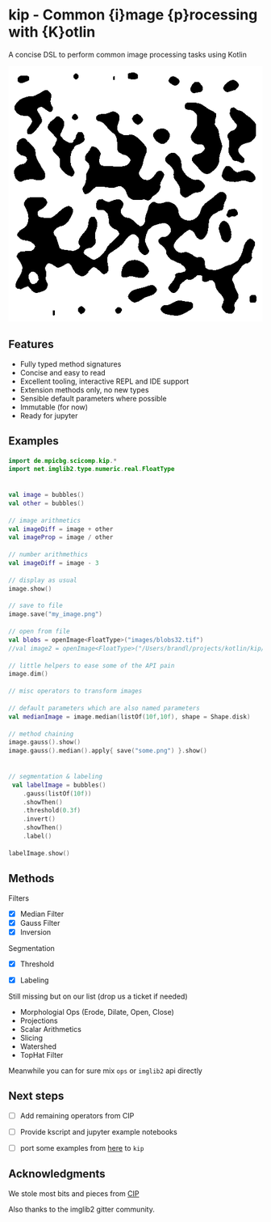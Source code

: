 # kip - Common {i}mage {p}rocessing with {K}otlin


A concise DSL to perform common image processing tasks using Kotlin

![](.README_images/b0faf8b6.png)

## Features

* Fully typed method signatures
* Concise and easy to read
* Excellent tooling, interactive REPL and IDE support
* Extension methods only, no new types
* Sensible default parameters where possible
* Immutable (for now)
* Ready for jupyter

## Examples

```kotlin
import de.mpicbg.scicomp.kip.*
import net.imglib2.type.numeric.real.FloatType


val image = bubbles()
val other = bubbles()

// image arithmetics
val imageDiff = image + other
val imageProp = image / other

// number arithmethics
val imageDiff = image - 3

// display as usual
image.show()

// save to file
image.save("my_image.png")

// open from file
val blobs = openImage<FloatType>("images/blobs32.tif")
//val image2 = openImage<FloatType>("/Users/brandl/projects/kotlin/kip/images/blobs32.tif")

// little helpers to ease some of the API pain
image.dim()

// misc operators to transform images

// default parameters which are also named parameters
val medianImage = image.median(listOf(10f,10f), shape = Shape.disk)

// method chaining
image.gauss().show()
image.gauss().median().apply{ save("some.png") }.show()


// segmentation & labeling
 val labelImage = bubbles()
    .gauss(listOf(10f))
    .showThen()
    .threshold(0.3f)
    .invert()
    .showThen()
    .label()

labelImage.show()

```

## Methods

Filters
* [X] Median Filter
* [X] Gauss Filter
* [X] Inversion

Segmentation
* [X] Threshold
* [X] Labeling


Still missing but on our list (drop us a ticket if needed)
* Morphologial Ops (Erode, Dilate, Open, Close)
* Projections
* Scalar Arithmetics
* Slicing
* Watershed
* TopHat Filter

Meanwhile you can for sure mix `ops` or `imglib2` api directly


## Next steps

* [ ] Add remaining operators from CIP
* [ ] Provide kscript and jupyter example notebooks
* [ ] port some examples from [here](imagej-scripting/0.6.0/imagej-scripting-0.6.0.jar!/script_templates/Tutorials) to `kip`


## Acknowledgments

We stole most bits and pieces from [CIP](https://github.com/benoitlo/CIP)

Also thanks to the imglib2 gitter community.